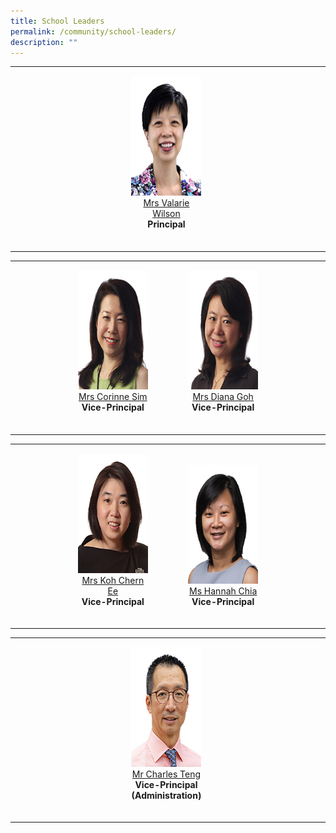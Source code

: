 ```yaml
---
title: School Leaders
permalink: /community/school-leaders/
description: ""
---
```

<table width="100%" border="0" cellspacing="0" cellpadding="5">
  <tbody>
    <tr>
      <td width="37%" valign="bottom">&nbsp;</td>
      <td width="25%" valign="bottom"><p style="text-align:center;"><img src="/images/Others/sl-vwilson.jpg" width="150" height="190" alt="" /><br>
          <a href="mailto:Valarie_koh@schools.gov.sg">Mrs Valarie Wilson</a><br>
          <strong>Principal</strong></p>
        <br></td>
      <td width="38%" valign="bottom">&nbsp;</td>
    </tr>
  </tbody>
</table>
<table width="100%" border="0" cellspacing="0" cellpadding="5">
  <tbody>
    <tr>
      <td width="20%" valign="bottom">&nbsp;</td>
      <td width="25%" valign="bottom"><p style="text-align:center;"><img src="/images/Others/sl-csim.jpg" width="150" height="190" alt=""/><br>
          <a href="mailto:Corinne_SIM@schools.gov.sg">Mrs Corinne Sim</a><br>
          <strong>Vice-Principal</strong> </p>
        <br></td>
      <td width="10%" valign="bottom">&nbsp;</td>
      <td width="25%" valign="bottom"><p style="text-align:center;"><img src="/images/Others/sl-dgoh.jpg" width="150" height="190" alt=""/><br>
          <a href="mailto:Diana_TAN@schools.gov.sg">Mrs Diana Goh</a><br>
          <strong>Vice-Principal</strong> </p>
        <br></td>
      <td width="20%" valign="bottom">&nbsp;</td>
    </tr>
  </tbody>
</table>
<table width="100%" border="0" cellpadding="5" cellspacing="0">
  <tbody>
    <tr>
      <td width="20%" valign="bottom">&nbsp;</td>
      <td width="25%" valign="bottom"><p style="text-align:center;"><img src="/images/Others/sl-kohce.jpg" width="150" height="190" alt=""/><br>
          <a href="mailto:YEOW_Chern_Ee@schools.gov.sg">Mrs Koh Chern Ee</a><br>
          <strong>Vice-Principal</strong> </p>
        <br></td>
      <td width="10%" valign="bottom">&nbsp;</td>
      <td width="25%" valign="bottom"><p style="text-align:center;"><img src="/images/Others/sl-hchia.jpg" width="150" height="190" alt=""/><br>
          <a href="mailto:hannah_chia@schools.gov.sg">Ms Hannah Chia</a><br>
          <strong>Vice-Principal</strong> </p>
        <br></td>
      <td width="20%" valign="bottom">&nbsp;</td>
    </tr>
  </tbody>
</table>
<table width="100%" border="0" cellspacing="0" cellpadding="5">
  <tbody>
    <tr>
      <td width="37%" valign="bottom">&nbsp;</td>
      <td width="25%" valign="bottom"><p style="text-align:center;"><img src="/images/Others/sl-cteng.jpg" width="150" height="190" alt="" /><br>
          <a href="mailto:teng_tat_meng_charles@schools.gov.sg">Mr Charles Teng</a><br>
          <strong>Vice-Principal <br>(Administration)</strong></p>
        <br></td>
      <td width="38%" valign="bottom">&nbsp;</td>
    </tr>
  </tbody>
</table>